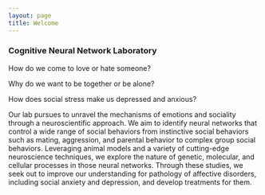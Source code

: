 ```yaml
---
layout: page
title: Welcome
---
```


### Cognitive Neural Network Laboratory

How do we come to love or hate someone? 

Why do we want to be together or be alone? 

How does social stress make us depressed and anxious? 

Our lab pursues to unravel the mechanisms of emotions and sociality through a neuroscientific approach. We aim to identify neural networks that control a wide range of social behaviors from instinctive social behaviors such as mating, aggression, and parental behavior to complex group social behaviors. Leveraging animal models and a variety of cutting-edge neuroscience techniques, we explore the nature of genetic, molecular, and cellular processes in those neural networks. Through these studies, we seek out to improve our understanding for pathology of affective disorders, including social anxiety and depression, and develop treatments for them.



